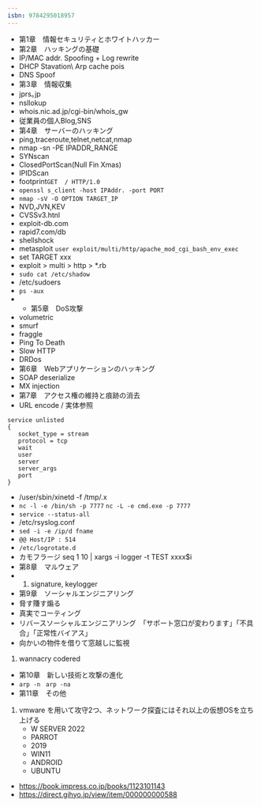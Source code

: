 ```yaml
---
isbn: 9784295018957
---
```


- 第1章　情報セキュリティとホワイトハッカー
- 第2章　ハッキングの基礎
- IP/MAC addr. Spoofing + Log rewrite
- DHCP Stavation\ Arp cache pois
- DNS Spoof
- 第3章　情報収集
- jprs｡jp
- nsllokup
- whois.nic.ad.jp/cgi-bin/whois_gw
- 従業員の個人Blog,SNS
- 第4章　サーバーのハッキング
- ping,traceroute,telnet,netcat,nmap
- nmap -sn -PE IPADDR_RANGE
- SYNscan
- ClosedPortScan(Null Fin Xmas)
- IPIDScan
- footprint`GET  / HTTP/1.0`
- `openssl s_client -host IPAddr. -port PORT`
- `nmap -sV -O OPTION TARGET_IP`
- NVD,JVN,KEV
- CVSSv3.htnl
- exploit-db.com
- rapid7.com/db
- shellshock
- metasploit `user exploit/multi/http/apache_mod_cgi_bash_env_exec`
- set TARGET xxx
- exploit > multi > http > *.rb
- `sudo cat /etc/shadow`
- /etc/sudoers
- `ps -aux`
- - 第5章　DoS攻撃
- volumetric
- smurf
- fraggle
- Ping To Death
- Slow HTTP
- DRDos
- 第6章　Webアプリケーションのハッキング
- SOAP deserialize
- MX injection
- 第7章　アクセス権の維持と痕跡の消去
- URL encode / 実体参照
```
service unlisted
{
   socket_type = stream
   protocol = tcp
   wait
   user
   server
   server_args
   port
}
```

- /user/sbin/xinetd -f /tmp/.x
- `nc -l -e /bin/sh -p 7777` `nc -L -e cmd.exe -p 7777`
- `service --status-all`
- /etc/rsyslog.conf
- `sed -i -e /ip/d fname`
- `@@ Host/IP : 514`
- `/etc/logrotate.d`
- カモフラージ seq 1 10 | xargs -i logger -t TEST xxxx$i 
- 第8章　マルウェア
- 1. signature, keylogger
- 第9章　ソーシャルエンジニアリング
- 脅す賺す煽る
- 真実でコーティング
- リバースソーシャルエンジニアリング　「サポート窓口が変わります」「不具合」「正常性バイアス」
- 向かいの物件を借りて窓越しに監視
1. wannacry codered
- 第10章　新しい技術と攻撃の進化
- `arp -n ` `arp -na`
- 第11章　その他

1. vmware を用いて攻守2つ、ネットワーク探査にはそれ以上の仮想OSを立ち上げる
   - W SERVER 2022
   - PARROT
   - 2019
   - WIN11
   - ANDROID
   - UBUNTU



- https://book.impress.co.jp/books/1123101143
- https://direct.gihyo.jp/view/item/000000000588


